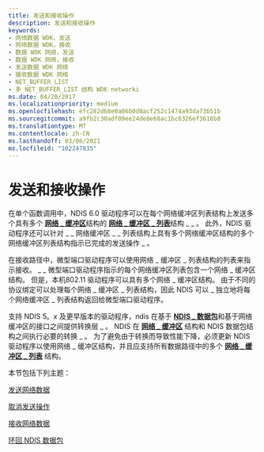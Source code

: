 ```yaml
---
title: 发送和接收操作
description: 发送和接收操作
keywords:
- 网络数据 WDK，发送
- 网络数据 WDK，接收
- 数据 WDK 网络，发送
- 数据 WDK 网络，接收
- 发送数据 WDK 网络
- 接收数据 WDK 网络
- NET_BUFFER_LIST
- 多 NET_BUFFER_LIST 结构 WDK networki
ms.date: 04/20/2017
ms.localizationpriority: medium
ms.openlocfilehash: efc282d68e0a06b0d8acf252c1474a93da73b51b
ms.sourcegitcommit: a9fb2c30adf09ee24de8e68ac1bc6326ef3616b8
ms.translationtype: MT
ms.contentlocale: zh-CN
ms.lasthandoff: 03/06/2021
ms.locfileid: "102247835"
---
```

# <a name="send-and-receive-operations"></a>发送和接收操作





在单个函数调用中，NDIS 6.0 驱动程序可以在每个网络缓冲区列表结构上发送多个具有多个 [**网络 \_ 缓冲区**](/windows-hardware/drivers/ddi/nbl/ns-nbl-net_buffer)结构的 [**网络 \_ 缓冲区 \_ 列表**](/windows-hardware/drivers/ddi/nbl/ns-nbl-net_buffer_list)结构 \_ \_ 。 此外，NDIS 驱动程序还可以针对 \_ \_ 网络缓冲区 \_ \_ 列表结构上具有多个网络缓冲区结构的多个网络缓冲区列表结构指示已完成的发送操作 \_ 。

在接收路径中，微型端口驱动程序可以使用网络 \_ 缓冲区 \_ 列表结构的列表来指示接收。 \_ \_ 微型端口驱动程序指示的每个网络缓冲区列表包含一个网络 \_ 缓冲区结构。 但是，本机802.11 驱动程序可以具有多个网络 \_ 缓冲区结构。 由于不同的协议绑定可以处理每个网络 \_ 缓冲区 \_ 列表结构，因此 NDIS 可以 \_ 独立地将每个网络缓冲区 \_ 列表结构返回给微型端口驱动程序。

支持 NDIS 5。*x* 及更早版本的驱动程序，ndis 在基于 [**NDIS \_ 数据包**](/previous-versions/windows/hardware/network/ff557086(v=vs.85))和基于网络缓冲区的接口之间提供转换层 \_ 。 NDIS 在 [**网络 \_ 缓冲区**](/windows-hardware/drivers/ddi/nbl/ns-nbl-net_buffer) 结构和 NDIS 数据包结构之间执行必要的转换 \_ 。 为了避免由于转换而导致性能下降，必须更新 NDIS 驱动程序以使用网络 \_ 缓冲区结构，并且应支持所有数据路径中的多个 [**网络 \_ 缓冲区 \_ 列表**](/windows-hardware/drivers/ddi/nbl/ns-nbl-net_buffer_list) 结构。

本节包括下列主题：

[发送网络数据](sending-network-data.md)

[取消发送操作](canceling-a-send-operation.md)

[接收网络数据](receiving-network-data.md)

[环回 NDIS 数据包](looping-back-ndis-packets.md)

 

